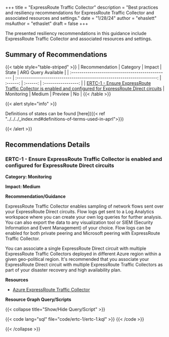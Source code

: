 +++
title = "ExpressRoute Traffic Collector"
description = "Best practices and resiliency recommendations for ExpressRoute Traffic Collector and associated resources and settings."
date = "1/28/24"
author = "ehaslett"
msAuthor = "ethaslet"
draft = false
+++

The presented resiliency recommendations in this guidance include ExpressRoute Traffic Collector and associated resources and settings.

## Summary of Recommendations

{{< table style="table-striped" >}}
| Recommendation | Category | Impact | State | ARG Query Available |
| :------------------------------------------------ | :---------------------------------------------------------------------: | :------: | :------: | :-----------------: |
| [ERTC-1 - Ensure ExpressRoute Traffic Collector is enabled and configured for ExpressRoute Direct circuits](#ertc-1---ensure-expressroute-traffic-collector-is-enabled-and-configured-for-expressroute-direct-circuits) | Monitoring | Medium | Preview | No |
{{< /table >}}

{{< alert style="info" >}}

Definitions of states can be found [here]({{< ref "../../../_index.md#definitions-of-terms-used-in-aprl">}})

{{< /alert >}}

## Recommendations Details

### ERTC-1 - Ensure ExpressRoute Traffic Collector is enabled and configured for ExpressRoute Direct circuits

**Category: Monitoring**

**Impact: Medium**

**Recommendation/Guidance**

ExpressRoute Traffic Collector enables sampling of network flows sent over your ExpressRoute Direct circuits. Flow logs get sent to a Log Analytics workspace where you can create your own log queries for further analysis. You can also export the data to any visualization tool or SIEM (Security Information and Event Management) of your choice. Flow logs can be enabled for both private peering and Microsoft peering with ExpressRoute Traffic Collector.

You can associate a single ExpressRoute Direct circuit with multiple ExpressRoute Traffic Collectors deployed in different Azure region within a given geo-political region. It's recommended that you associate your ExpressRoute Direct circuit with multiple ExpressRoute Traffic Collectors as part of your disaster recovery and high availability plan.

**Resources**

- [Azure ExpressRoute Traffic Collector](https://learn.microsoft.com/ja-jp/azure/expressroute/traffic-collector)

**Resource Graph Query/Scripts**

{{< collapse title="Show/Hide Query/Script" >}}

{{< code lang="sql" file="code/ertc-1/ertc-1.kql" >}} {{< /code >}}

{{< /collapse >}}

<br><br>
